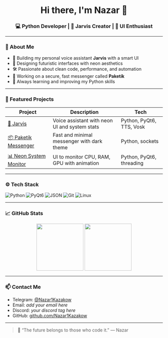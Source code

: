 <h1 align="center">Hi there, I'm Nazar 👋</h1>
<h3 align="center">💻 Python Developer | 🤖 Jarvis Creator | 🧠 UI Enthusiast</h3>

---

### 🧠 About Me

- 🤖 Building my personal voice assistant **Jarvis** with a smart UI
- 🎨 Designing futuristic interfaces with neon aesthetics
- 🛠️ Passionate about clean code, performance, and automation
- 📡 Working on a secure, fast messenger called **Paketík**
- 🚀 Always learning and improving my Python skills

---

### 🚀 Featured Projects

| Project | Description | Tech |
|--------|-------------|------|
| [🤖 Jarvis](https://github.com/Nazar1Kazakov/jarvis) | Voice assistant with neon UI and system stats | Python, PyQt6, TTS, Vosk |
| [📦 Paketík Messenger](https://github.com/Nazar1Kazakov/paketik) | Fast and minimal messenger with dark theme | Python, sockets |
| [📊 Neon System Monitor](https://github.com/Nazar1Kazakov/neon-monitor) | UI to monitor CPU, RAM, GPU with animation | Python, PyQt6, threading |

---

### ⚙️ Tech Stack

![Python](https://img.shields.io/badge/-Python-333?style=for-the-badge&logo=python)
![PyQt6](https://img.shields.io/badge/-PyQt6-333?style=for-the-badge&logo=qt)
![JSON](https://img.shields.io/badge/-JSON-333?style=for-the-badge&logo=json)
![Git](https://img.shields.io/badge/-Git-333?style=for-the-badge&logo=git)
![Linux](https://img.shields.io/badge/-Linux-333?style=for-the-badge&logo=linux)

---

### 📈 GitHub Stats

<p align="center">
  <img src="https://github-readme-stats.vercel.app/api?username=Nazar1Kazakow&show_icons=true&theme=tokyonight" height="150"/>
  <img src="https://github-readme-stats.vercel.app/api/top-langs/?username=Nazar1Kazakow&layout=compact&theme=tokyonight" height="150"/>
</p>

---

### 📫 Contact Me

- Telegram: [@Nazar1Kazakow](https://t.me/Nazar1Kazakow)
- Email: *add your email here*
- Discord: *your discord tag here*
- GitHub: [github.com/Nazar1Kazakow](https://github.com/Nazar1Kazakow)

---

> 💬 “The future belongs to those who code it.” — Nazar
